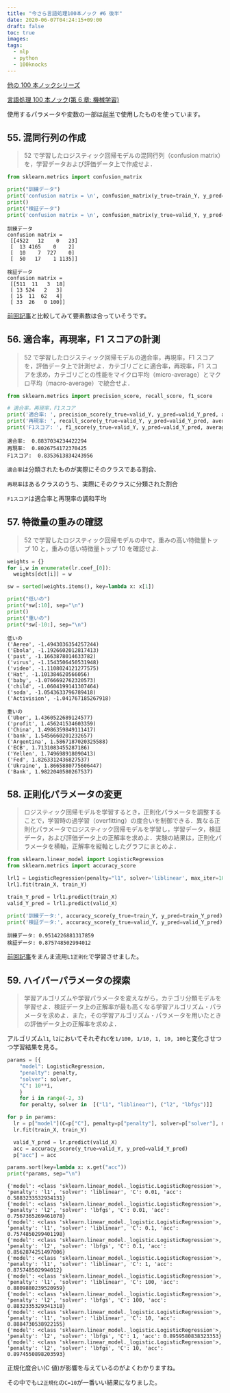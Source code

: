 ```yaml
---
title: "今さら言語処理100本ノック #6 後半"
date: 2020-06-07T04:24:15+09:00
draft: false
toc: true
images:
tags:
  - nlp
  - python
  - 100knocks
---
```


[他の 100 本ノックシリーズ](/posts/100series/)

[言語処理 100 本ノック(第 6 章: 機械学習)](https://nlp100.github.io/ja/ch06.html)

使用するパラメータや変数の一部は[前半](https://tomowarkar.github.io/blog/posts/nlp100-06/)で使用したものを使っています。

## 55. 混同行列の作成

> 52 で学習したロジスティック回帰モデルの混同行列（confusion matrix）を，学習データおよび評価データ上で作成せよ．

```python
from sklearn.metrics import confusion_matrix

print("訓練データ")
print('confusion matrix = \n', confusion_matrix(y_true=train_Y, y_pred=train_Y_pred))
print()
print("検証データ")
print('confusion matrix = \n', confusion_matrix(y_true=valid_Y, y_pred=valid_Y_pred))
```

```
訓練データ
confusion matrix =
 [[4522   12    0   23]
 [  13 4165    0    2]
 [  10    7  727    0]
 [  50   17    1 1135]]

検証データ
confusion matrix =
 [[511  11   3  18]
 [ 13 524   2   3]
 [ 15  11  62   4]
 [ 33  26   0 100]]
```

[前回記事](../nlp100-06/#%E5%90%84%E3%82%AB%E3%83%86%E3%82%B4%E3%83%AA%E4%BA%8B%E4%BE%8B%E6%95%B0)と比較してみて要素数は合っていそうです。

## 56. 適合率，再現率，F1 スコアの計測

> 52 で学習したロジスティック回帰モデルの適合率，再現率，F1 スコアを，評価データ上で計測せよ．カテゴリごとに適合率，再現率，F1 スコアを求め，カテゴリごとの性能をマイクロ平均（micro-average）とマクロ平均（macro-average）で統合せよ．

```python
from sklearn.metrics import precision_score, recall_score, f1_score

# 適合率，再現率，F1スコア
print('適合率: ', precision_score(y_true=valid_Y, y_pred=valid_Y_pred, average='macro'))
print('再現率: ', recall_score(y_true=valid_Y, y_pred=valid_Y_pred, average='macro'))
print('F1スコア: ', f1_score(y_true=valid_Y, y_pred=valid_Y_pred, average='macro'))
```

```out
適合率:  0.8837034234422294
再現率:  0.8026754172370425
F1スコア:  0.8353613834243956
```

`適合率`は分類されたものが実際にそのクラスである割合、

`再現率`はあるクラスのうち、実際にそのクラスに分類された割合

`F1スコア`は適合率と再現率の調和平均

## 57. 特徴量の重みの確認

> 52 で学習したロジスティック回帰モデルの中で，重みの高い特徴量トップ 10 と，重みの低い特徴量トップ 10 を確認せよ.

```python
weights = {}
for i,w in enumerate(lr.coef_[0]):
  weights[dct[i]] = w

sw = sorted(weights.items(), key=lambda x: x[1])

print("低いの")
print(*sw[:10], sep="\n")
print()
print("重いの")
print(*sw[-10:], sep="\n")
```

```
低いの
('Aereo', -1.4943036354257244)
('Ebola', -1.1926602012817413)
('past', -1.1663878014633782)
('virus', -1.1543506450531948)
('video', -1.1108024121277575)
('Hat', -1.101384620566056)
('baby', -1.0766692762320573)
('child', -1.0604199141307464)
('soda', -1.0543633796789418)
('Activision', -1.041767185267918)

重いの
('Uber', 1.4360522689124577)
('profit', 1.456241534603359)
('China', 1.4986359849111417)
('bank', 1.5456660201232657)
('Argentina', 1.5867187020325588)
('ECB', 1.7131083455287186)
('Yellen', 1.749698918090413)
('Fed', 1.8263312436827537)
('Ukraine', 1.8665880775606447)
('Bank', 1.9822040580267537)
```

## 58. 正則化パラメータの変更

> ロジスティック回帰モデルを学習するとき，正則化パラメータを調整することで，学習時の過学習（overfitting）の度合いを制御できる．異なる正則化パラメータでロジスティック回帰モデルを学習し，学習データ，検証データ，および評価データ上の正解率を求めよ．実験の結果は，正則化パラメータを横軸，正解率を縦軸としたグラフにまとめよ．

```python
from sklearn.linear_model import LogisticRegression
from sklearn.metrics import accuracy_score

lrl1 = LogisticRegression(penalty="l1", solver='liblinear', max_iter=1000)
lrl1.fit(train_X, train_Y)

train_Y_pred = lrl1.predict(train_X)
valid_Y_pred = lrl1.predict(valid_X)

print('訓練データ:', accuracy_score(y_true=train_Y, y_pred=train_Y_pred))
print('検証データ:', accuracy_score(y_true=valid_Y, y_pred=valid_Y_pred))
```

```
訓練データ: 0.9514226881317859
検証データ: 0.875748502994012
```

[前回記事](../nlp100-06/#52-学習)をまんま流用`L1正則化`で学習させました。

## 59. ハイパーパラメータの探索

> 学習アルゴリズムや学習パラメータを変えながら，カテゴリ分類モデルを学習せよ．検証データ上の正解率が最も高くなる学習アルゴリズム・パラメータを求めよ．また，その学習アルゴリズム・パラメータを用いたときの評価データ上の正解率を求めよ．

アルゴリズム`l1`, `l2`においてそれぞれ`C`を`1/100, 1/10, 1, 10, 100`と変化させつつ学習結果を見る。

```python
params = [{
    "model": LogisticRegression,
    "penalty": penalty,
    "solver": solver,
    "C": 10**i,
    }
    for i in range(-2, 3)
    for penalty, solver in  [("l1", "liblinear"), ("l2", "lbfgs")]]

for p in params:
  lr = p["model"](C=p["C"], penalty=p["penalty"], solver=p["solver"], max_iter=1000)
  lr.fit(train_X, train_Y)

  valid_Y_pred = lr.predict(valid_X)
  acc = accuracy_score(y_true=valid_Y, y_pred=valid_Y_pred)
  p["acc"] = acc

params.sort(key=lambda x: x.get("acc"))
print(*params, sep="\n")
```

```
{'model': <class 'sklearn.linear_model._logistic.LogisticRegression'>, 'penalty': 'l1', 'solver': 'liblinear', 'C': 0.01, 'acc': 0.5883233532934131}
{'model': <class 'sklearn.linear_model._logistic.LogisticRegression'>, 'penalty': 'l2', 'solver': 'lbfgs', 'C': 0.01, 'acc': 0.7567365269461078}
{'model': <class 'sklearn.linear_model._logistic.LogisticRegression'>, 'penalty': 'l1', 'solver': 'liblinear', 'C': 0.1, 'acc': 0.7574850299401198}
{'model': <class 'sklearn.linear_model._logistic.LogisticRegression'>, 'penalty': 'l2', 'solver': 'lbfgs', 'C': 0.1, 'acc': 0.8562874251497006}
{'model': <class 'sklearn.linear_model._logistic.LogisticRegression'>, 'penalty': 'l1', 'solver': 'liblinear', 'C': 1, 'acc': 0.875748502994012}
{'model': <class 'sklearn.linear_model._logistic.LogisticRegression'>, 'penalty': 'l1', 'solver': 'liblinear', 'C': 100, 'acc': 0.8809880239520959}
{'model': <class 'sklearn.linear_model._logistic.LogisticRegression'>, 'penalty': 'l2', 'solver': 'lbfgs', 'C': 100, 'acc': 0.8832335329341318}
{'model': <class 'sklearn.linear_model._logistic.LogisticRegression'>, 'penalty': 'l1', 'solver': 'liblinear', 'C': 10, 'acc': 0.8884730538922155}
{'model': <class 'sklearn.linear_model._logistic.LogisticRegression'>, 'penalty': 'l2', 'solver': 'lbfgs', 'C': 1, 'acc': 0.8959580838323353}
{'model': <class 'sklearn.linear_model._logistic.LogisticRegression'>, 'penalty': 'l2', 'solver': 'lbfgs', 'C': 10, 'acc': 0.8974550898203593}
```

正規化度合い(C 値)が影響を与えているのがよくわかりますね。

その中でも`L2正規化`の`C=10`が一番いい結果になりました。
